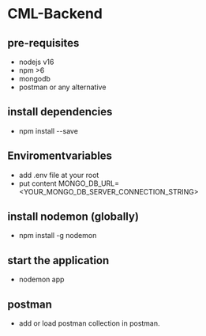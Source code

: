 # CML-Backend

## pre-requisites
 - nodejs v16
 - npm >6
 - mongodb
 - postman or any alternative

## install dependencies
- npm install --save

## Enviromentvariables
-  add .env file at your root
-  put content
   MONGO_DB_URL= <YOUR_MONGO_DB_SERVER_CONNECTION_STRING>

## install nodemon (globally)
- npm install -g nodemon


## start the application
- nodemon app


## postman
 - add or load postman collection in postman.
